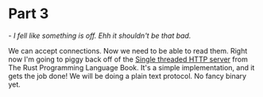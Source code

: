 # Part 3
_- I fell like something is off. Ehh it shouldn't be that bad._

We can accept connections. Now we need to be able to read them. Right now I'm going to piggy back off of the [Single threaded HTTP server](https://doc.rust-lang.org/stable/book/ch20-01-single-threaded.html) from The Rust Programming Language Book.
It's a simple implementation, and it gets the job done! We will be doing a plain text protocol. No fancy binary yet. 



